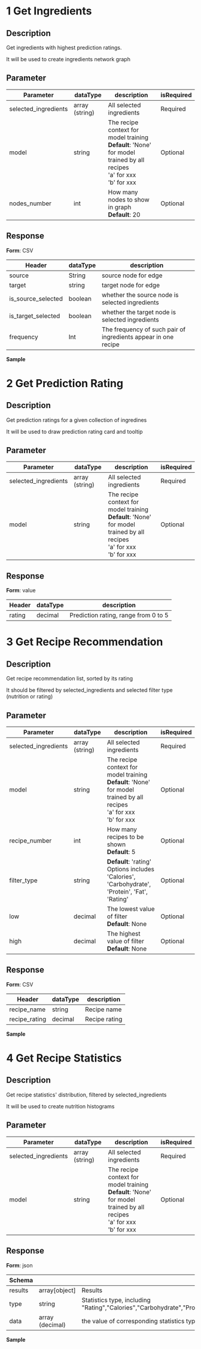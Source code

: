 # 1 Get Ingredients

## Description

Get ingredients with highest prediction ratings.

It will be used to create ingredients network graph

## Parameter

| Parameter            | dataType       | description                                                  | isRequired |
| -------------------- | -------------- | ------------------------------------------------------------ | ---------- |
| selected_ingredients | array (string) | All selected ingredients                                     | Required   |
| model                | string         | The recipe context for model training  <br/>**Default**: 'None' for model trained by all recipes <br/>'a' for xxx <br/>'b' for xxx | Optional   |
| nodes_number         | int            | How many nodes to show in graph <br/>**Default**: 20         | Optional   |

## Response

**Form**: CSV

| Header             | dataType | description                                                  |
| ------------------ | -------- | ------------------------------------------------------------ |
| source             | String   | source node for edge                                         |
| target             | string   | target node for edge                                         |
| is_source_selected | boolean  | whether the source node is selected ingredients              |
| is_target_selected | boolean  | whether the target node is selected ingredients              |
| frequency          | Int      | The frequency of such pair of ingredients appear in one recipe |

**Sample**



# 2 Get Prediction Rating

## Description

Get prediction ratings for a given collection of ingredines

It will be used to draw prediction rating card and tooltip

## Parameter

| Parameter            | dataType       | description                                                  | isRequired |
| -------------------- | -------------- | ------------------------------------------------------------ | ---------- |
| selected_ingredients | array (string) | All selected ingredients                                     | Required   |
| model                | string         | The recipe context for model training  <br/>**Default**: 'None' for model trained by all recipes <br/>'a' for xxx <br/>'b' for xxx | Optional   |

## Response

**Form**: value 

| Header | dataType | description                          |
| ------ | -------- | ------------------------------------ |
| rating | decimal  | Prediction rating, range from 0 to 5 |



# 3 Get Recipe Recommendation

## Description

Get recipe recommendation list, sorted by its rating

It should be filtered by selected_ingredients and selected filter type (nutrition or rating) 

## Parameter

| Parameter            | dataType       | description                                                  | isRequired |
| -------------------- | -------------- | ------------------------------------------------------------ | ---------- |
| selected_ingredients | array (string) | All selected ingredients                                     | Required   |
| model                | string         | The recipe context for model training  <br/>**Default**: 'None' for model trained by all recipes <br/>'a' for xxx <br/>'b' for xxx | Optional   |
| recipe_number        | int            | How many recipes to be shown <br/>**Default**: 5             | Optional   |
| filter_type          | string         | **Default**: 'rating'<br />Options includes 'Calories', 'Carbohydrate', 'Protein', 'Fat', 'Rating' | Optional   |
| low                  | decimal        | The lowest value of filter<br />**Default**: None            | Optional   |
| high                 | decimal        | The highest value of filter<br />**Default**: None           | Optional   |

## Response

**Form**: CSV

| Header        | dataType | description   |
| ------------- | -------- | ------------- |
| recipe_name   | string   | Recipe name   |
| recipe_rating | decimal  | Recipe rating |

**Sample**





# 4 Get Recipe Statistics

## Description

Get recipe statistics' distribution, filtered by selected_ingredients

It will be used to create nutrition histograms

## Parameter

| Parameter            | dataType       | description                                                  | isRequired |
| -------------------- | -------------- | ------------------------------------------------------------ | ---------- |
| selected_ingredients | array (string) | All selected ingredients                                     | Required   |
| model                | string         | The recipe context for model training  <br/>**Default**: 'None' for model trained by all recipes <br/>'a' for xxx <br/>'b' for xxx | Optional   |

## Response

**Form**: json

| Schema  |                 |                                                              |
| ------- | --------------- | ------------------------------------------------------------ |
| results | array[object]   | Results                                                      |
| type    | string          | Statistics type, including "Rating","Calories","Carbohydrate","Protein","Fat" |
| data    | array (decimal) | the value of corresponding statistics type                   |

**Sample**

